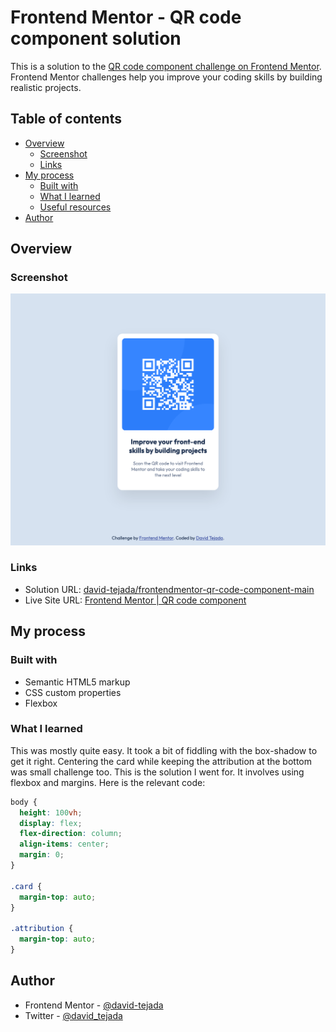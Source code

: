 # Frontend Mentor - QR code component solution

This is a solution to the [QR code component challenge on Frontend Mentor](https://www.frontendmentor.io/challenges/qr-code-component-iux_sIO_H). Frontend Mentor challenges help you improve your coding skills by building realistic projects.

## Table of contents

- [Overview](#overview)
  - [Screenshot](#screenshot)
  - [Links](#links)
- [My process](#my-process)
  - [Built with](#built-with)
  - [What I learned](#what-i-learned)
  - [Useful resources](#useful-resources)
- [Author](#author)

## Overview

### Screenshot

![Solution](images/screenshot-solution.png)

### Links

- Solution URL: [david-tejada/frontendmentor-qr-code-component-main](https://github.com/david-tejada/frontendmentor-qr-code-component-main)
- Live Site URL: [Frontend Mentor | QR code component](https://heroic-cannoli-22f3be.netlify.app/)

## My process

### Built with

- Semantic HTML5 markup
- CSS custom properties
- Flexbox

### What I learned

This was mostly quite easy. It took a bit of fiddling with the box-shadow to get it right. Centering the card while keeping the attribution at the bottom was small challenge too. This is the solution I went for. It involves using flexbox and margins. Here is the relevant code:

```css
body {
  height: 100vh;
  display: flex;
  flex-direction: column;
  align-items: center;
  margin: 0;
}

.card {
  margin-top: auto;
}

.attribution {
  margin-top: auto;
}
```

## Author

- Frontend Mentor - [@david-tejada](https://www.frontendmentor.io/profile/david-tejada)
- Twitter - [@david_tejada](https://www.twitter.com/david_tejada)
